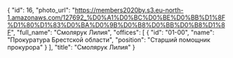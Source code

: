{
    "id": 16,
    "photo_url": "https://members2020by.s3.eu-north-1.amazonaws.com/127692_%D0%A1%D0%BC%D0%BE%D0%BB%D1%8F%D1%80%D1%83%D0%BA%D0%9B%D0%B8%D0%BB%D0%B8%D1%8F",
    "full_name": "Смолярук Лилия",
    "offices": [
        {
            "id": "01-00",
            "name": "Прокуратура Брестской области",
            "position": "Старший помощник прокурора"
        }
    ],
    "title": "Смолярук Лилия"
}